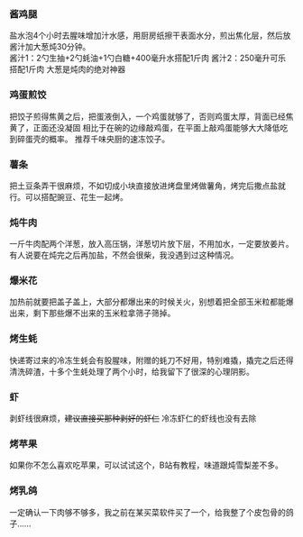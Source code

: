 ### 酱鸡腿
盐水泡4个小时去腥味增加汁水感，用厨房纸擦干表面水分，煎出焦化层，然后放酱汁加大葱炖30分钟。  
酱汁1：2勺生抽+2勺蚝油+1勺白糖+400毫升水搭配1斤肉
酱汁2：250毫升可乐搭配1斤肉
大葱是炖肉的绝对神器
### 鸡蛋煎饺
把饺子煎得焦黄之后，把蛋液倒入，一个鸡蛋就够了，否则鸡蛋太厚，背面已经焦黄了，正面还没凝固
相比于在碗的边缘敲鸡蛋，在平面上敲鸡蛋能够大大降低吃到碎蛋壳的概率。
推荐千味央厨的速冻饺子。  
### 薯条
把土豆条弄干很麻烦，不如切成小块直接放进烤盘里烤做薯角，烤完后撒点盐就行。可以搭配豌豆、花生一起烤。
### 炖牛肉
一斤牛肉配两个洋葱，放入高压锅，洋葱切片放下层，不用加水，一定要放姜片。有人说要在炖完之后再加盐，不然会很柴，我没遇到过这种情况。
### 爆米花
加热前就要把盖子盖上，大部分都爆出来的时候关火，别想着把全部玉米粒都能爆出来，剩下那些爆不出来的玉米粒拿筛子筛掉。
### 烤生蚝
快递寄过来的冷冻生蚝会有股腥味，附赠的蚝刀不好用，特别难撬，撬完之后还得清洗碎渣，十多个生蚝处理了两个小时，给我留下了很深的心理阴影。
### 虾
剥虾线很麻烦，~~建议直接买那种剥好的虾仁~~ 冷冻虾仁的虾线也没有去除
### 烤苹果
如果你不怎么喜欢吃苹果，可以试试这个，B站有教程，味道跟炖雪梨差不多。
### 烤乳鸽
一定确认一下肉够不够多，我之前在某买菜软件买了一个，给我整了个皮包骨的鸽子......